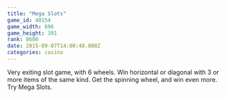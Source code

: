 ```yaml
---
title: "Mega Slots"
game_id: 40154
game_width: 696
game_height: 391
rank: 8600
date: 2015-09-07T14:00:48.808Z
categories: casino
---
```

Very exiting slot game, with 6 wheels. Win horizontal or diagonal with 3 or more items of the same kind. Get the spinning wheel, and win even more. Try Mega Slots.